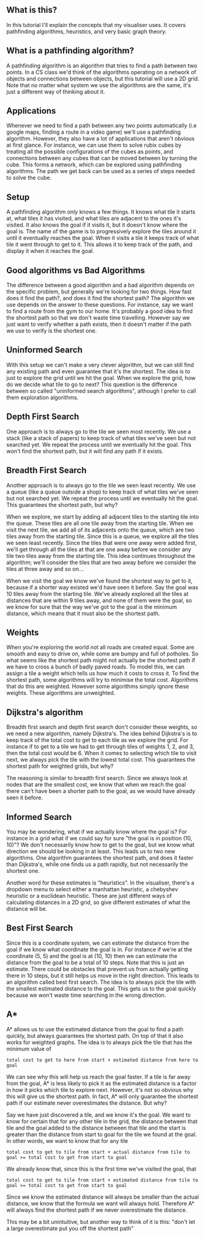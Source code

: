 ## What is this?

In this tutorial I'll explain the concepts that my visualiser uses. It covers pathfinding algorithms, heuristics, and very basic graph theory.

## What is a pathfinding algorithm?

A pathfinding algorithm is an algorithm that tries to find a path between two points. In a CS class we'd think of the algorithms operating on a network of objects and connections between objects, but 
this tutorial will use a 2D grid. Note that no matter what system we use the algorithms are the same, it's just a different way of thinking about it.

## Applications

Whenever we need to find a path between any two points automatically (i.e google maps, finding a route in a video game) we'll use a pathfinding algorithm. However, they also have
a lot of applications that aren't obvious at first glance. For instance, we can use them to solve rubix cubes by treating all the possible configurations of the cubes as 
points, and connections between any cubes that can be moved between by turning the cube. This forms a network, which can be explored using pathfinding algorithms. The path we get back
can be used as a series of steps needed to solve the cube.

## Setup

A pathfinding algorithm only knows a few things. It knows what tile it starts at, what tiles it has visited, and what tiles are adjacent to the ones it's visited. It also knows the goal
if it visits it, but it doesn't know where the goal is. The name of the game is to progressively explore the tiles around it until it eventually reaches the goal. When it visits a tile
it keeps track of what tile it went through to get to it. This allows it to keep track of the path, and display it when it reaches the goal.

## Good algorithms vs Bad Algorithms

The difference between a good algorithm and a bad algorithm depends on the specific problem, but generally we're looking for two things. How fast does it find the path?, and
does it find the shortest path? The algorithm we use depends on the answer to these questions. For instance, say we want to find a route from the gym to our home. It's probably
a good idea to find the shortest path so that we don't waste time travelling. However say we just want to verify whether a path exists, then it doesn't matter if the path we use to
verify is the shortest one.

## Uninformed Search

With this setup we can't make a very clever algorithm, but we can still find any existing path and even guarantee that it's the shortest. The idea is to just to explore the grid until we 
hit the goal. When we explore the grid, how do we decide what tile to go to next? This question is the difference between so called "uninformed search algorithms", although I prefer to 
call them exploration algorithms.

## Depth First Search

One approach is to always go to the tile we seen most recently. We use a stack (like a stack of papers) to keep track of what tiles we've seen but not searched yet. We repeat the process
until we eventually hit the goal. This won't find the shortest path, but it will find any path if it exists.

## Breadth First Search

Another approach is to always go to the tile we seen least recently. We use a queue (like a queue outside a shop) to keep track of what tiles we've seen but not searched yet. We repeat the process
until we eventually hit the goal. This guarantees the shortest path, but why?

When we explore, we start by adding all adjacent tiles to the starting tile into the queue. These tiles are all one tile away from the starting tile. When we visit the next tile, we add all of its
adjacents onto the queue, which are two tiles away from the starting tile. Since this is a queue, we explore all the tiles we seen least recently. Since the tiles that were one away were added first,
we'll get through all the tiles at that are one away before we consider any tile two tiles away from the starting tile. This idea continues throughout the algorithm; we'll consider the tiles that are two away before we consider the tiles
at three away and so on...

When we visit the goal we know we've found the shortest way to get to it, because if a shorter way existed we'd have seen it before. Say the goal was 10 tiles away from the starting tile. We've already explored all the tiles
at distances that are within 9 tiles away, and none of them were the goal, so we know for sure that the way we've got to the goal is the minimum distance, which means that it must also be the shortest path.

## Weights

When you're exploring the world not all roads are created equal. Some are smooth and easy to drive on, while some are bumpy and full of potholes. So what seems like the shortest path might not actually be the shortest path if we have to cross a bunch
of badly paved roads. To model this, we can assign a tile a weight which tells us how much it costs to cross it. To find the shortest path, some algorithms will try to minimise the total cost. Algorithms that do this are weighted.
However some algorithms simply ignore these weights. These algorithms are unweighted.
            
## Dijkstra's algorithm

Breadth first search and depth first search don't consider these weights, so we need a new algorithm, namely Dijkstra's. The idea behind Dijkstra's is to keep track of the total
cost to get to each tile as we explore the grid. For instance if to get to a tile we had to get through tiles of weights 1, 2, and 3, then the total cost would be 6.
When it comes to selecting which tile to visit next, we always pick the tile with the lowest total cost. This guarantees the shortest path for weighted grids, but why?

The reasoning is similar to breadth first search. Since we always look at nodes that are the smallest cost, we know that when we reach the goal there can't have been a shorter
path to the goal, as we would have already seen it before.

## Informed Search

You may be wondering, what if we actually know where the goal is? For instance in a grid what if we could say for sure "the goal is in position (10, 10)"? We don't necessarily 
know how to get to the goal, but we know what direction we should be looking in at least. This leads us to two new algorithms. One algorithm guarantees the shortest path, and does it
faster than Dijkstra's, while one finds us a path rapidly, but not necessarily the shortest one.

Another word for these estimates is "heuristics". In the visualiser, there's a dropdown menu to select either a manhattan heuristic, a chebyshev heuristic or a euclidean heuristic.
These are just different ways of calculating distances in a 2D grid, so give different estimates of what the distance will be.

## Best First Search

Since this is a coordinate system, we can estimate the distance from the goal if we know what coordinate the goal is in. For instance if we're at the coordinate (5, 5) and the
goal is at (10, 10) then we can estimate the distance from the goal to be a total of 10 steps. Note that this is just an estimate. There could be obstacles that prevent
us from actually getting there in 10 steps, but it still helps us move in the right direction. This leads to an algorithm called best first search. The idea
is to always pick the tile with the smallest estimated distance to the goal. This gets us to the goal quickly because we won't waste time searching in the wrong direction.

## A*

A* allows us to use the estimated distance from the goal to find a path quickly, but always guarantees the shortest path. On top of that
it also works for weighted graphs. The idea is to always pick the tile that has the minimum value of

`total cost to get to here from start + estimated distance from here to goal`

We can see why this will help us reach the goal faster. If a tile is far away from the goal, A* is less likely to pick it as the estimated distance is a factor in how it picks
which tile to explore next. However, it's not so obvious why this will give us the shortest path. In fact, A* will only guarantee the shortest path if our estimate never overestimates the distance.
But why?

Say we have just discovered a tile, and we know it's the goal. We want to know for certain that for any other tile in the grid, the distance between that tile and the goal added to the
distance between that tile and the start is greater than the distance from start to goal for the tile we found at the goal. In other words, we want to know that for any tile

`total cost to get to tile from start + actual distance from tile to goal >= total cost to get from start to goal`

We already know that, since this is the first time we've visited the goal, that 

`total cost to get to tile from start + estimated distance from tile to goal >= total cost to get from start to goal`

Since we know the estimated distance will always be smaller than the actual distance, we know that the formula we want will always hold. Therefore A* will always find the shortest
path if we never overestimate the distance.

This may be a bit unintuitive, but another way to think of it is this: "don't let a large overestimate put you off the shortest path"















                
            

